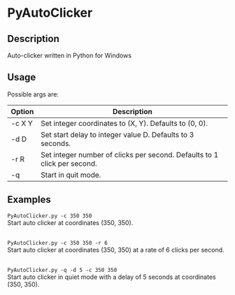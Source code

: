 # PyAutoClicker

## Description

Auto-clicker written in Python for Windows

## Usage

Possible args are:<br />

| Option | Description |
| ------- | --- |
| \-c X Y | Set integer coordinates to (X, Y). Defaults to (0, 0). |
| \-d D | Set start delay to integer value D. Defaults to 3 seconds. |
| \-r R | Set integer number of clicks per second. Defaults to 1 click per second. |
| \-q | Start in quit mode. |

## Examples

`PyAutoClicker.py -c 350 350`<br />
Start auto clicker at coordinates (350, 350).<br />
<br />

`PyAutoClicker.py -c 350 350 -r 6`<br />
Start auto clicker at coordinates (350, 350) at a rate of 6 clicks per second.<br />
<br />

`PyAutoClicker.py -q -d 5 -c 350 350`<br />
Start auto clicker in quiet mode with a delay of 5 seconds at coordinates (350, 350).<br />
<br />